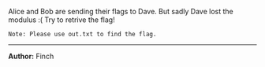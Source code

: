 Alice and Bob are sending their flags to Dave. But sadly Dave lost the modulus :( Try to retrive the flag!

`Note: Please use out.txt to find the flag.`

---
**Author:** Finch